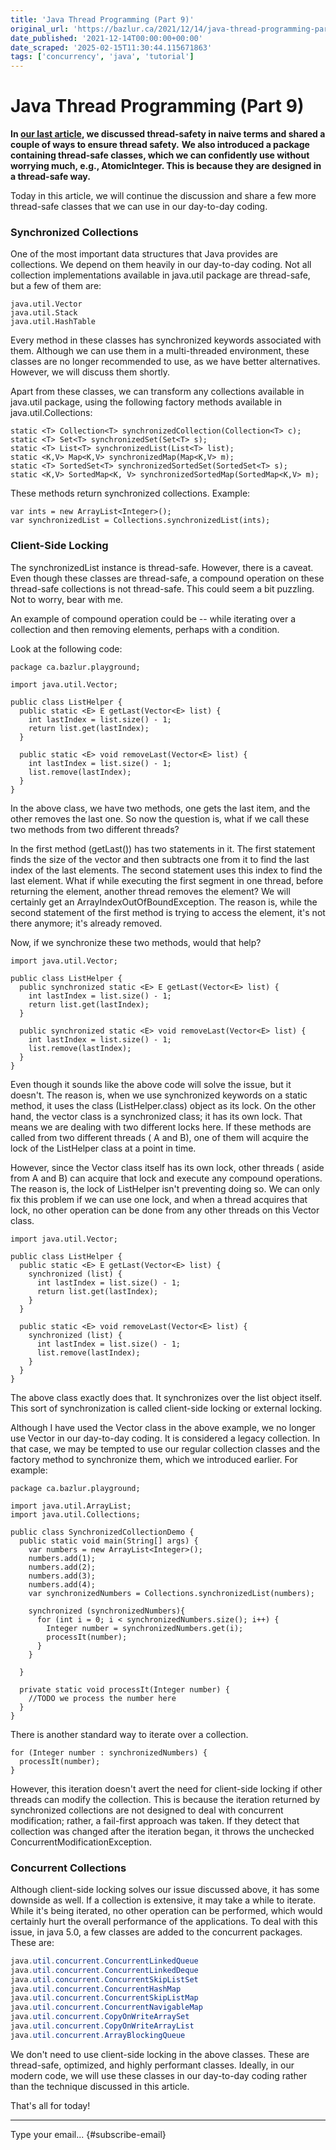 ```yaml
---
title: 'Java Thread Programming (Part 9)'
original_url: 'https://bazlur.ca/2021/12/14/java-thread-programming-part-9/'
date_published: '2021-12-14T00:00:00+00:00'
date_scraped: '2025-02-15T11:30:44.115671863'
tags: ['concurrency', 'java', 'tutorial']
---
```


Java Thread Programming (Part 9)
================================

**In [our last article](https://foojay.io/today/java-thread-programming-part-8/), we discussed thread-safety in naive terms and shared a couple of ways to ensure thread safety.** **We also introduced a package containing thread-safe classes, which we can confidently use without worrying much, e.g., AtomicInteger. This is because they are designed in a thread-safe way.**

Today in this article, we will continue the discussion and share a few more thread-safe classes that we can use in our day-to-day coding.

### **Synchronized Collections**

One of the most important data structures that Java provides are collections. We depend on them heavily in our day-to-day coding. Not all collection implementations available in java.util package are thread-safe, but a few of them are:

```
java.util.Vector
java.util.Stack
java.util.HashTable
```

Every method in these classes has synchronized keywords associated with them. Although we can use them in a multi-threaded environment, these classes are no longer recommended to use, as we have better alternatives. However, we will discuss them shortly.

Apart from these classes, we can transform any collections available in java.util package, using the following factory methods available in java.util.Collections:

```
static <T> Collection<T> synchronizedCollection(Collection<T> c); 
static <T> Set<T> synchronizedSet(Set<T> s);
static <T> List<T> synchronizedList(List<T> list); 
static <K,V> Map<K,V> synchronizedMap(Map<K,V> m); 
static <T> SortedSet<T> synchronizedSortedSet(SortedSet<T> s);
static <K,V> SortedMap<K, V> synchronizedSortedMap(SortedMap<K,V> m);
```

These methods return synchronized collections. Example:

```
var ints = new ArrayList<Integer>();
var synchronizedList = Collections.synchronizedList(ints);
```

### **Client-Side Locking**

The synchronizedList instance is thread-safe. However, there is a caveat. Even though these classes are thread-safe, a compound operation on these thread-safe collections is not thread-safe. This could seem a bit puzzling. Not to worry, bear with me.

An example of compound operation could be -- while iterating over a collection and then removing elements, perhaps with a condition.

Look at the following code:

```
package ca.bazlur.playground;

import java.util.Vector;

public class ListHelper {
  public static <E> E getLast(Vector<E> list) {
    int lastIndex = list.size() - 1;
    return list.get(lastIndex);
  }

  public static <E> void removeLast(Vector<E> list) {
    int lastIndex = list.size() - 1;
    list.remove(lastIndex);
  }
}
```

In the above class, we have two methods, one gets the last item, and the other removes the last one. So now the question is, what if we call these two methods from two different threads?

In the first method (getLast()) has two statements in it. The first statement finds the size of the vector and then subtracts one from it to find the last index of the last elements. The second statement uses this index to find the last element. What if while executing the first segment in one thread, before returning the element, another thread removes the element? We will certainly get an ArrayIndexOutOfBoundException. The reason is, while the second statement of the first method is trying to access the element, it's not there anymore; it's already removed.

Now, if we synchronize these two methods, would that help?

```
import java.util.Vector;

public class ListHelper {
  public synchronized static <E> E getLast(Vector<E> list) {
    int lastIndex = list.size() - 1;
    return list.get(lastIndex);
  }

  public synchronized static <E> void removeLast(Vector<E> list) {
    int lastIndex = list.size() - 1;
    list.remove(lastIndex);
  }
}
```

Even though it sounds like the above code will solve the issue, but it doesn't. The reason is, when we use synchronized keywords on a static method, it uses the class (ListHelper.class) object as its lock. On the other hand, the vector class is a synchronized class; it has its own lock. That means we are dealing with two different locks here. If these methods are called from two different threads ( A and B), one of them will acquire the lock of the ListHelper class at a point in time.

However, since the Vector class itself has its own lock, other threads ( aside from A and B) can acquire that lock and execute any compound operations. The reason is, the lock of ListHelper isn't preventing doing so. We can only fix this problem if we can use one lock, and when a thread acquires that lock, no other operation can be done from any other threads on this Vector class.

```
import java.util.Vector;

public class ListHelper {
  public static <E> E getLast(Vector<E> list) {
    synchronized (list) {
      int lastIndex = list.size() - 1;
      return list.get(lastIndex);
    }
  }

  public static <E> void removeLast(Vector<E> list) {
    synchronized (list) {
      int lastIndex = list.size() - 1;
      list.remove(lastIndex);
    }
  }
}
```

The above class exactly does that. It synchronizes over the list object itself. This sort of synchronization is called client-side locking or external locking.

Although I have used the Vector class in the above example, we no longer use Vector in our day-to-day coding. It is considered a legacy collection. In that case, we may be tempted to use our regular collection classes and the factory method to synchronize them, which we introduced earlier. For example:

```
package ca.bazlur.playground;

import java.util.ArrayList;
import java.util.Collections;

public class SynchronizedCollectionDemo {
  public static void main(String[] args) {
    var numbers = new ArrayList<Integer>();
    numbers.add(1);
    numbers.add(2);
    numbers.add(3);
    numbers.add(4);
    var synchronizedNumbers = Collections.synchronizedList(numbers);

    synchronized (synchronizedNumbers){
      for (int i = 0; i < synchronizedNumbers.size(); i++) {
        Integer number = synchronizedNumbers.get(i);
        processIt(number);
      }
    }

  }

  private static void processIt(Integer number) {
    //TODO we process the number here
  }
}
```

There is another standard way to iterate over a collection.

```
for (Integer number : synchronizedNumbers) {
  processIt(number);
}
```

However, this iteration doesn't avert the need for client-side locking if other threads can modify the collection. This is because the iteration returned by synchronized collections are not designed to deal with concurrent modification; rather, a fail-first approach was taken. If they detect that collection was changed after the iteration began, it throws the unchecked ConcurrentModificationException.

### **Concurrent Collections**

Although client-side locking solves our issue discussed above, it has some downside as well. If a collection is extensive, it may take a while to iterate. While it's being iterated, no other operation can be performed, which would certainly hurt the overall performance of the applications. To deal with this issue, in java 5.0, a few classes are added to the concurrent packages. These are:

```java
java.util.concurrent.ConcurrentLinkedQueue
java.util.concurrent.ConcurrentLinkedDeque
java.util.concurrent.ConcurrentSkipListSet
java.util.concurrent.ConcurrentHashMap
java.util.concurrent.ConcurrentSkipListMap
java.util.concurrent.ConcurrentNavigableMap
java.util.concurrent.CopyOnWriteArraySet
java.util.concurrent.CopyOnWriteArrayList
java.util.concurrent.ArrayBlockingQueue
```

We don't need to use client-side locking in the above classes. These are thread-safe, optimized, and highly performant classes. Ideally, in our modern code, we will use these classes in our day-to-day coding rather than the technique discussed in this article.

That's all for today!  

*** ** * ** ***

Type your email... {#subscribe-email}
